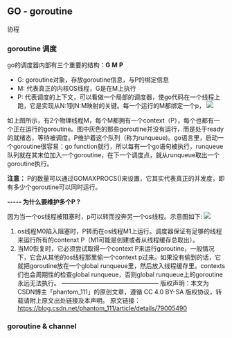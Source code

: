 ## GO - goroutine
协程


### goroutine 调度
go的调度器内部有三个重要的结构：**G** **M** **P**
- G: goroutine对象，存放goroutine信息，与P的绑定信息
- M: 代表真正的内核OS线程，G是在M上执行
- P: 代表调度的上下文，可以看做一个局部的调度器，使go代码在一个线程上跑，它是实现从N:1到N:M映射的关键。每一个运行的M都绑定一个p，
![](https://img-blog.csdn.net/20180108174007331?watermark/2/text/aHR0cDovL2Jsb2cuY3Nkbi5uZXQvcGhhbnRvbV8xMTE=/font/5a6L5L2T/fontsize/400/fill/I0JBQkFCMA==/dissolve/70/gravity/SouthEast)

如上图所示，有2个物理线程M，每个M都拥有一个context（P），每个也都有一个正在运行的goroutine。图中灰色的那些goroutine并没有运行，而是处于ready的就绪态，等待被调度。P维护着这个队列（称为runqueue)。go语言里，启动一个goroutine很容易：go function就行，所以每有一个go语句被执行，runqueue队列就在其末位加入一个goroutine，在下一个调度点，就从runqueue取出一个goroutine执行。

**注意：** P的数量可以通过GOMAXPROCS()来设置，它其实代表真正的并发度，即有多少个goroutine可以同时运行。

**----- 为什么要维护多个P ?**

因为当一个os线程被阻塞时，p可以转而投奔另一个os线程。示意图如下:
![](https://img-blog.csdn.net/20180108173927945?watermark/2/text/aHR0cDovL2Jsb2cuY3Nkbi5uZXQvcGhhbnRvbV8xMTE=/font/5a6L5L2T/fontsize/400/fill/I0JBQkFCMA==/dissolve/70/gravity/SouthEast)

1. os线程M0陷入阻塞时，P转而在os线程M1上运行。调度器保证有足够的线程来运行所有的contenxt P（M1可能是创建或者从线程缓存总取出）。
2. 当M0恢复时，它必须尝试取得一个context P来运行goroutine，一般情况下，它会从其他的os线程那里偷一个context p过来。如果没有偷到的话，它就把goroutine放在一个global runqueue里，然后放入线程缓存里。contexts们也会周期性的检查global runqueue，否则global runqueue上的goroutine永远无法执行。
————————————————
版权声明：本文为CSDN博主「phantom_111」的原创文章，遵循 CC 4.0 BY-SA 版权协议，转载请附上原文出处链接及本声明。
原文链接：https://blog.csdn.net/phantom_111/article/details/79005490
### goroutine & channel

